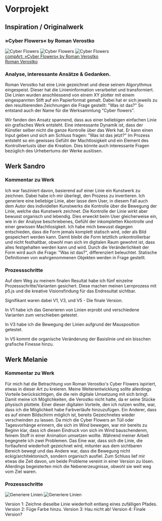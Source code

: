 # Vorprojekt

## Inspiration / Originalwerk
### »Cyber Flowers« by Roman Verostko
![Cyber Flowers](img/cyber_duet_red_300.jpg) ![Cyber Flowers](img/cyber_gr_iv_300.jpg) ![Cyber Flowers](img/cybervii_300.jpg)  
[compArt: »Cyber Flowers« by Roman Verostko](http://dada.compart-bremen.de/item/artwork/916)  
[Roman Verostko](http://www.verostko.com/)


### Analyse, interessante Ansätze & Gedanken.

Roman Verostko hat eine Linie gezeichnet und diese seinem Algorythmus eingespeist. Dieser hat die Linieninformation verarbeitet und transformiert. Die Linien wurden anschliessend von einem XY plotter mit einem eingespannten Stift auf ein Papierformat gemalt. Dabei hat er sich jeweils zu den resultierenden Zeichnungen die Frage gestellt: "Was ist das?" So entstand auch der Name für die Werksammlung "Cyber flowers".

Wir fanden den Ansatz spannend, dass aus einer beliebigen einfachen Linie ein grafisches Werk entsteht. Eine interessante Dynamik ist, dass der Künstler selber nicht die ganze Kontrolle über das Werk hat. Er kann einen Input geben und sich am Schluss fragen: "Was ist das jetzt?" Im Prozess entsteht so ein gewisses Gefühl der Machtlosigkeit und ein Element des Kontrollverlusts über die Kreation. Dies könnte auch interessante Fragen bezüglich des Urhebertums der Werke auslösen.


## Werk Sandro

### Kommentar zu Werk

Ich war fasziniert davon, basierend auf einer Linie ein Kunstwerk zu zeichnen. Dabei habe ich mir überlegt, den Prozess zu invertieren. Ich generiere eine beliebige Linie, aber lasse dem User, in diesem Fall auch dem Autor des individellen Kunstwerks die Kontrolle über die Bewegung der Linie, welche das Kunstwerk zeichnet. Die Kontrolle der Linie wirkt aber bewusst organisch und lebendig. Dies erweckt beim User gleicherweise ein, wie in der Analyse beschriebenes, Gefühl der inkompletten Kkontrolle und einer gewissen Machtlosigkeit. Ich habe mich bewusst dagegen entschieden, dass die Form jemals komplett statisch wird, oder als Bild gespeichert werden kann. Damit bleibt die Form letztlich unkontrollierbar und nicht festhaltbar, obwohl man sich im digitalen Raum gewohnt ist, dass alles festgehalten werden kann und wird. Durch die Veränderlichkeit der Form wird auch die Frage: "Was ist das?", differenziert beleuchtet. Statische Definitionen von wahrgenommenen Objekten werden in Frage gestellt.


### Prozessschritte

Auf dem Weg zu meinem finalen Resultat habe ich fünf einzelne Prozessschritte/Varianten gesichert. Diese machen meinen Lernprozess mit p5.js und die kreative Visionsfindung für das Endresultat sichtbar.

Signifikant waren dabei V1, V3, und V5 - Die finale Version.

In V1 habe ich das Generieren von Linien erprobt und verschiedene Varianten zum verschieben getestet.

In V3 habe ich die Bewegung der Linien aufgrund der Mausposition getestet.

In V5 kommt die organische Veränderung der Basislinie und ein bisschen grafische Finesse hinzu.



## Werk Melanie

### Kommentar zu Werk
Für mich hat die Betrachtung von Roman Verostko's Cyber Flowers ispiriert, etwas in dieser Art zu kreieren. Meine Weiterentwicklung sollte allerdings Vorteile berücksichtigen, die die rein digitale Umsetzung mit sich bringt. Damit meine ich Möglichkeiten, die Verostko nicht hatte, da er seine Stücke physisch plottete. Einer dieser digitalen Vorteile, den ich nutzen wollte, war, dass ich die Möglichkeit habe Farbverläufe hinzuzufügen. Ein Anderer, dass es auf einem Bildschirm möglich ist, bereits Gezeichnetes wieder verschwinden zu lassen. Da mich die Cyber Flowers an Tüll oder Tagesvorhänge erinnern, die sich im Wind bewegen, war mir bereits zu Beginn klar, dass ich diesen Eindruck von sich im Wind bauschendenm, feinem Stoff in einer Animation umsetzen wollte. Während meiner Arbeit begegnete ich zwei Problemen. Das Eine war, dass sich die Linie, die fortlaufend wiederholt gezeichnet wird, mitunter aus dem sichtbaren Bereich bewegt und das Andere war, dass die Bewegung nicht eckig/architektonisch, sondern organisch ausfiel. Zum Schluss lief mir etwas die Zeit davon, um beide Probleme vereint in einer Version zu lösen. Allerdings begeisterten mich die Nebenerzeugnisse, obwohl sie weit weg vom Ziel waren.

### Prozessschritte
![Generiere Linien](img/v1.png)  ![Generiere Linien](img/v2.png) 
  
Version 1: Zeichne dieselbe Linie wiederholt entlang eines zufälligen Pfades.
Version 2: Füge Farbe hinzu.
Version 3: Hau nicht ab!
Version 4: Finale Version?
